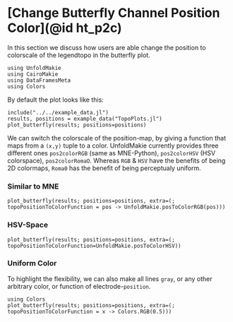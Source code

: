 # [Change Butterfly Channel Position Color](@id ht_p2c)

In this section we discuss how users are able change the position to colorscale of the legendtopo in the butterfly plot.

```@example main
using UnfoldMakie
using CairoMakie
using DataFramesMeta
using Colors
```

By default the plot looks like this:
```@example main
include("../../example_data.jl")
results, positions = example_data("TopoPlots.jl")
plot_butterfly(results; positions=positions)
```

We can switch the colorscale of the position-map, by giving a function that maps from a `(x,y)` tuple to a color. UnfoldMakie currently provides three different ones `pos2colorRGB` (same as MNE-Python), `pos2colorHSV` (HSV colorspace), `pos2colorRomaO`. Whereas `RGB` & `HSV` have the benefits of being 2D colormaps, `Roma0` has the benefit of being perceptualy uniform.


### Similar to MNE
```@example main
plot_butterfly(results; positions=positions, extra=(; topoPositionToColorFunction = pos -> UnfoldMakie.posToColorRGB(pos)))
```

### HSV-Space
```@example main
plot_butterfly(results; positions=positions, extra=(; topoPositionToColorFunction=UnfoldMakie.posToColorHSV))
```

### Uniform Color
To highlight the flexibility, we can also make all lines `gray`, or any other arbitrary color, or function of electrode-`position`.
```@example main
using Colors
plot_butterfly(results; positions=positions, extra=(; topoPositionToColorFunction = x -> Colors.RGB(0.5)))
```